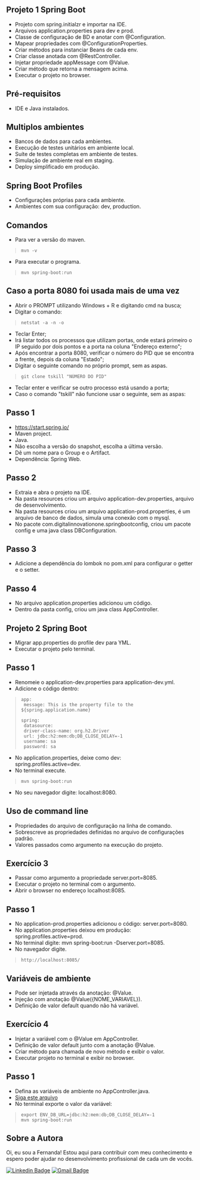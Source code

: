 ## Projeto 1 Spring Boot
- Projeto com spring.initialzr e importar na IDE.
- Arquivos application.properties para dev e prod.
- Classe de configuração de BD e anotar com @Configuration.
- Mapear propriedades com @ConfigurationProperties.
- Criar métodos para instanciar Beans de cada env.
- Criar classe anotada com @RestController.
- Injetar propriedade appMessage com @Value.
- Criar método que retorna a mensagem acima.
- Executar o projeto no browser.

## Pré-requisitos
- IDE e Java instalados.

## Multiplos ambientes
- Bancos de dados para cada ambientes.
- Execução de testes unitários em ambiente local.
- Suíte de testes completas em ambiente de testes.
- Simulação de ambiente real em staging.
- Deploy simplificado em produção.

## Spring Boot Profiles
- Configurações próprias para cada ambiente.
- Ambientes com sua configuração: dev, production.

## Comandos
- Para ver a versão do maven.
> ```
>mvn -v
> ```

- Para executar o programa.
> ```
>mvn spring-boot:run
> ```

## Caso a porta 8080 foi usada mais de uma vez
- Abrir o PROMPT utilizando Windows + R e digitando cmd na busca; <br> 
- Digitar o comando:
> ```
>netstat -a -n -o
> ``` 
- Teclar Enter; <br>
- Irá listar todos os processos que utilizam portas, onde estará primeiro o IP seguido por dois pontos e a porta na coluna "Endereço externo"; <br>
- Após encontrar a porta 8080, verificar o número do PID que se encontra a frente, depois da coluna "Estado"; <br>
- Digitar o seguinte comando no próprio prompt, sem as aspas.
> ```
>git clone tskill "NÚMERO DO PID"
> ```
- Teclar enter e verificar se outro processo está usando a porta; <br>
- Caso o comando "tskill" não funcione usar o seguinte, sem as aspas: <br>

## Passo 1
- https://start.spring.io/
- Maven project.
- Java.
- Não escolha a versão do snapshot, escolha a última versão.
- Dê um nome para o Group e o Artifact.
- Dependência: Spring Web.

## Passo 2
- Extraia e abra o projeto na IDE.
- Na pasta resources criou um arquivo application-dev.properties, arquivo de desenvolvimento.
- Na pasta resources criou um arquivo application-prod.properties, é um arquivo de banco de dados, simula uma conexão com o mysql.
- No pacote com.digitalinnovationone.springbootconfig, criou um pacote config e uma java class DBConfiguration.

## Passo 3
- Adicione a dependência do lombok no pom.xml para configurar o getter e o setter. <br>

## Passo 4
- No arquivo application.properties adicionou um código. <br>
- Dentro da pasta config, criou um java class AppController. <br>

## Projeto 2 Spring Boot
- Migrar app.properties do profile dev para YML. <br>
- Executar o projeto pelo terminal. <br>

## Passo 1 
- Renomeie o application-dev.properties para application-dev.yml. <br>
- Adicione o código dentro: <br>

> ```
>app: 
>  message: This is the property file to the ${spring.application.name}
>
>spring: 
>  datasource: 
>  driver-class-name: org.h2.Driver 
>  url: jdbc:h2:mem:db;DB_CLOSE_DELAY=-1 
>  username: sa 
>  password: sa 
> ```

- No application.properties, deixe como dev: <br>
spring.profiles.active=dev. <br>
- No terminal execute.
> ```
> mvn spring-boot:run
> ```
- No seu navegador digite: localhost:8080. <br>

## Uso de command line
- Propriedades do arquivo de configuração na linha de comando. <br>
- Sobrescreve as propriedades definidas no arquivo de configurações padrão. <br>
- Valores passados como argumento na execução do projeto. <br>

## Exercício 3 
- Passar como argumento a propriedade server.port=8085.
- Executar o projeto no terminal com o argumento.
- Abrir o browser no endereço localhost:8085.

## Passo 1 
- No application-prod.properties adicionou o código: server.port=8080. <br>
- No application.properties deixou em produção: spring.profiles.active=prod. <br>
- No terminal digite: mvn spring-boot:run -Dserver.port=8085. <br>
- No navegador digite.
> ```
>http://localhost:8085/
> ```

## Variáveis de ambiente 
- Pode ser injetada através da anotação: @Value. <br>
- Injeção com anotação @Value({NOME_VARIAVEL}). <br>
- Definição de valor default quando não há variável. <br>

## Exercício 4
- Injetar a variável com o @Value em AppController. <br>
- Definição de valor default junto com a anotação @Value. <br>
- Criar método para chamada de novo método e exibir o valor. <br>
- Executar projeto no terminal e exibir no browser. <br>

## Passo 1 
- Defina as variáveis de ambiente no AppController.java. <br>
- <a href="https://github.com/FernandaMakiHirose/spring-boot2/blob/main/springbootconfig/variaveis-de-ambiente.txt">Siga este arquivo</a>
- No terminal exporte o valor da variável:
> ```
>export ENV_DB_URL=jdbc:h2:mem:db;DB_CLOSE_DELAY=-1 
>mvn spring-boot:run
> ```

## Sobre a Autora
Oi, eu sou a Fernanda! Estou aqui para contribuir com meu conhecimento e espero poder ajudar no desenvolvimento profissional de cada um de vocês.

[![Linkedin Badge](https://img.shields.io/badge/-Fernanda_Maki_Hirose-blue?style=flat-square&logo=Linkedin&logoColor=white&link=https://www.linkedin.com/in/fernanda-maki-hirose-801117208/)](https://www.linkedin.com/in/fernanda-maki-hirose-801117208/)  [![Gmail Badge](https://img.shields.io/badge/-femahi2020@gmail.com-c14438?style=flat-square&logo=Gmail&logoColor=white&link=mailto:femahi2020@gmail.com)](mailto:femahi2020@gmail.com)
